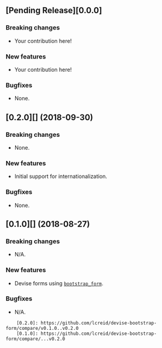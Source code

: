 ## [Pending Release][0.0.0]

### Breaking changes

* Your contribution here!

### New features

* Your contribution here!

### Bugfixes

* None.

## [0.2.0][] (2018-09-30)

### Breaking changes

* None.

### New features

* Initial support for internationalization.

### Bugfixes

* None.

## [0.1.0][] (2018-08-27)

### Breaking changes

* N/A.

### New features

* Devise forms using [`bootstrap_form`](https://github.com/bootstrap-ruby/bootstrap_form).

### Bugfixes

* N/A.

```
    [0.2.0]: https://github.com/lcreid/devise-bootstrap-form/compare/v0.1.0..v0.2.0
    [0.1.0]: https://github.com/lcreid/devise-bootstrap-form/compare/...v0.2.0
```
